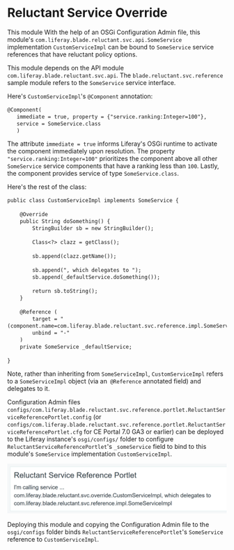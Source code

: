 # Reluctant Service Override

This module 
With the help of an OSGi Configuration Admin file, this module's
`com.liferay.blade.reluctant.svc.api.SomeService` implementation
`CustomServiceImpl` can be bound to `SomeService` service references that have
reluctant policy options.

This module depends on the API module `com.liferay.blade.reluctant.svc.api`. The
`blade.reluctant.svc.reference` sample module refers to the `SomeService`
service interface.

Here's `CustomServiceImpl`'s `@Component` annotation:

    @Component(
       immediate = true, property = {"service.ranking:Integer=100"},
       service = SomeService.class
       )

The attribute `immediate = true` informs Liferay's OSGi runtime to activate the
component immediately upon resolution. The property
`"service.ranking:Integer=100"` prioritizes the component above all other
`SomeService` service components that have a ranking less than `100`. Lastly,
the component provides service of type `SomeService.class`.

Here's the rest of the class:

    public class CustomServiceImpl implements SomeService {

    	@Override
    	public String doSomething() {
    		StringBuilder sb = new StringBuilder();

    		Class<?> clazz = getClass();

    		sb.append(clazz.getName());

    		sb.append(", which delegates to ");
    		sb.append(_defaultService.doSomething());

    		return sb.toString();
    	}

    	@Reference (
    		target = "(component.name=com.liferay.blade.reluctant.svc.reference.impl.SomeServiceImpl)",
    		unbind = "-"
    	)
    	private SomeService _defaultService;

    }

Note, rather than inheriting from `SomeServiceImpl`, `CustomServiceImpl` refers
to a `SomeServiceImpl` object (via an` @Reference` annotated field) and
delegates to it.

Configuration Admin files
`configs/com.liferay.blade.reluctant.svc.reference.portlet.ReluctantServiceReferencePortlet.config`
(or
`configs/com.liferay.blade.reluctant.svc.reference.portlet.ReluctantServiceReferencePortlet.cfg`
for CE Portal 7.0 GA3 or earlier) can be deployed to the Liferay instance's
`osgi/configs/` folder to configure `ReluctantServiceReferencePortlet`'s
`_someService` field to bind to this module's `SomeService` implementation
`CustomServiceImpl`.

![Deploying the Configuration Admin file binds the portlet's `SomeService` reference to `CustomServiceImpl`.](images/providing-a-some-service-impl-that-delegates.png)

Deploying this module and copying the Configuration Admin file to the
`osgi/configs` folder binds `ReluctantServiceReferencePortlet`'s `SomeService`
reference to `CustomServiceImpl`.

